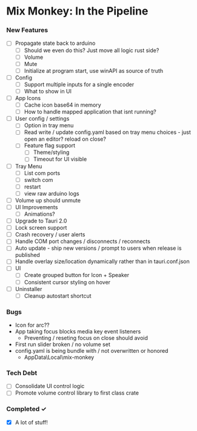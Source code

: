 # Mix Monkey: In the Pipeline

### New Features

- [ ] Propagate state back to arduino
  - [ ] Should we even do this? Just move all logic rust side?
  - [ ] Volume
  - [ ] Mute
  - [ ] Initialize at program start, use winAPI as source of truth
- [ ] Config
  - [ ] Support multiple inputs for a single encoder
  - [ ] What to show in UI
- [ ] App Icons
  - [ ] Cache icon base64 in memory
  - [ ] How to handle mapped application that isnt running?
- [ ] User config / settings
  - [ ] Option in tray menu
  - [ ] Read write / update config.yaml based on tray menu choices - just open an editor? reload on close?
  - [ ] Feature flag support
    - [ ] Theme/styling
    - [ ] Timeout for UI visible
- [ ] Tray Menu
  - [ ] List com ports
  - [ ] switch com
  - [ ] restart
  - [ ] view raw arduino logs
- [ ] Volume up should unmute
- [ ] UI Improvements
  - [ ] Animations?
- [ ] Upgrade to Tauri 2.0
- [ ] Lock screen support
- [ ] Crash recovery / user alerts
- [ ] Handle COM port changes / disconnects / reconnects
- [ ] Auto update - ship new versions / prompt to users when release is published
- [ ] Handle overlay size/location dynamically rather than in tauri.conf.json
- [ ] UI
  - [ ] Create grouped button for Icon + Speaker
  - [ ] Consistent cursor styling on hover
- [ ] Uninstaller
  - [ ] Cleanup autostart shortcut

### Bugs

- Icon for arc??
- App taking focus blocks media key event listeners
  - Preventing / reseting focus on close should avoid
- First run slider broken / no volume set
- config.yaml is being bundle with / not overwritten or honored
  - AppData\Local\mix-monkey

### Tech Debt

- [ ] Consolidate UI control logic
- [ ] Promote volume control library to first class crate

### Completed ✓

- [x] A lot of stuff!
